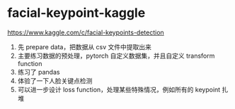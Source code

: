 # facial-keypoint-kaggle
https://www.kaggle.com/c/facial-keypoints-detection

1. 先 prepare data，把数据从 csv 文件中提取出来
2. 主要练习数据的预处理，pytorch 自定义数据集，并且自定义 transform function
3. 练习了 pandas
4. 体验了一下人脸关键点检测
5. 可以进一步设计 loss function，处理某些特殊情况，例如所有的 keypoint 扎堆
